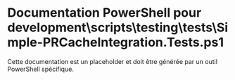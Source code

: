 # Documentation PowerShell pour development\scripts\testing\tests\Simple-PRCacheIntegration.Tests.ps1

Cette documentation est un placeholder et doit être générée par un outil PowerShell spécifique.
